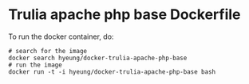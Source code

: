 # Trulia apache php base Dockerfile
To run the docker container, do:

```
# search for the image
docker search hyeung/docker-trulia-apache-php-base
# run the image
docker run -t -i hyeung/docker-trulia-apache-php-base bash
```